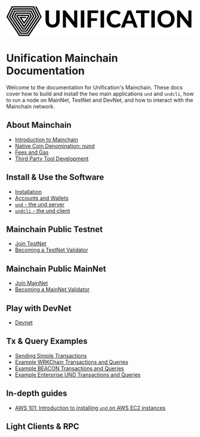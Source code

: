 ![Unification Logo](./.vuepress/public/assets/img/unification_logoblack.png)

# Unification Mainchain Documentation

Welcome to the documentation for Unification's Mainchain. These docs
cover how to build and install the two main applications `und` and `undcli`,
how to run a node on MainNet, TestNet and DevNet, and how to interact with the Mainchain network.

## About Mainchain

- [Introduction to Mainchain](about-mainchain.md)
- [Native Coin Denomination: nund](denomination.md)
- [Fees and Gas](fees-and-gas.md)
- [Third Party Tool Development](third-party.md)

## Install & Use the Software

- [Installation](installation.md)
- [Accounts and Wallets](accounts-wallets.md)
- [`und` - the und server](und-commands.md)
- [`undcli` - the und client](undcli-commands.md)

## Mainchain Public Testnet

- [Join TestNet](join-testnet.md)
- [Becoming a TestNet Validator](become-testnet-validator.md)

## Mainchain Public MainNet

- [Join MainNet](join-mainnet.md)
- [Becoming a MainNet Validator](become-mainnet-validator.md)

## Play with DevNet

- [Devnet](local-devnet.md)

## Tx & Query Examples

- [Sending Simple Transactions](examples/transactions.md)
- [Example WRKChain Transactions and Queries](examples/wrkchain.md)
- [Example BEACON Transactions and Queries](examples/beacon.md)
- [Example Enterprise UND Transactions and Queries](examples/enterprise-und.md)

## In-depth guides

- [AWS 101: Introduction to installing `und` on AWS EC2 instances](guides/cloud/install-aws.md)

## Light Clients & RPC
